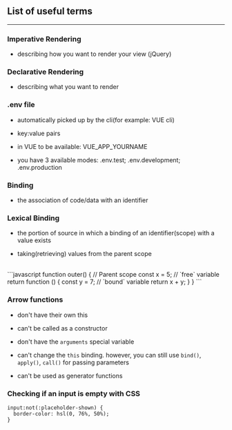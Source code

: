 
## List of useful terms

---

### Imperative Rendering

* describing how you want to render your view (jQuery)

### Declarative Rendering

* describing what you want to render


### .env file

* automatically picked up by the cli(for example: VUE cli)

* key:value pairs

* in VUE to be available: VUE_APP_YOURNAME

* you have 3 available modes: .env.test; .env.development; .env.production

### Binding

* the association of code/data with an identifier

### Lexical Binding

* the portion of source in which a binding of an identifier(scope) with a value exists

* taking(retrieving) values from the parent scope

<br>
```javascript
function outer() { // Parent scope
  const x = 5; // `free` variable
  return function () {
    const y = 7; // `bound` variable
    return x + y;
  }
}
```

### Arrow functions

* don't have their own this

* can't be called as a constructor

* don't have the `arguments` special variable

* can't change the `this` binding. however, you can still use `bind()`, `apply()`, `call()` for passing parameters

* can't be used as generator functions


### Checking if an input is empty with CSS

```
input:not(:placeholder-shown) {
  border-color: hsl(0, 76%, 50%);
}
```

